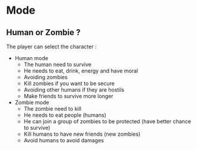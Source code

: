 # Mode

## Human or Zombie ?

The player can select the character :

- Human mode
    - The human need to survive
    - He needs to eat, drink, energy and have moral
    - Avoiding zombies
    - Kill zombies if you want to be secure
    - Avoiding other humans if they are hostils
    - Make friends to survive more longer
- Zombie mode
    - The zombie need to kill
    - He needs to eat people (humans)
    - He can join a group of zombies to be protected (have better chance to survive)
    - Kill humans to have new friends (new zombies)
    - Avoid humans to avoid damages